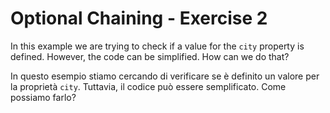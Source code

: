 # Optional Chaining - Exercise 2

In this example we are trying to check if a value for the `city` property is defined. However, the code can be simplified. How can we do that?


In questo esempio stiamo cercando di verificare se è definito un valore per la proprietà `city`. Tuttavia, il codice può essere semplificato. Come possiamo farlo?